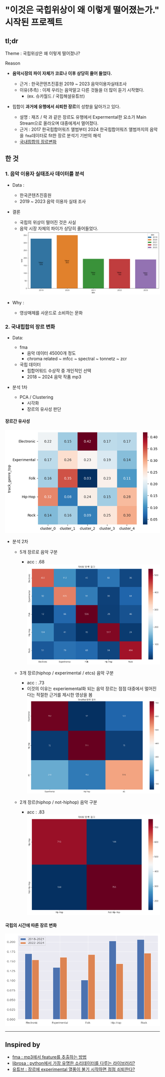 # "이것은 국힙위상이 왜 이렇게 떨어졌는가." 시작된 프로젝트

## tl;dr
Theme : 국힙위상은 왜 이렇게 떨어졌나?

Reason
- **음악시장의 파이 자체가 코로나 이후 상당히 줄어 들었다.**
    - 근거 : 한국콘텐츠진흥원 2019 ~ 2023 음악이용자실태조사
    - 이유(추측) : 이제 우리는 음악말고 다른 것들을 더 많이 듣기 시작했다. 
        - (ex. 슈카월드 / 국힙해설유튜브)
    
- 힙합이 **과거에 유행에서 쇠퇴한 장르**의 성향을 닮아가고 있다.
    - 설명 : 재즈 / 락 과 같은 장르도 유행에서 Expermental한 요소가 Main Stream으로 올라오며 대중에게서 멀어졌다.
    - 근거 : 2017 한국힙합어워즈 앨범부터 2024 한국힙합어워즈 앨범까지의 음악을 `fma`데이터로 fit한 장르 분석기 기반의 해석
    - [국내힙합의 장르변화](#국힙의-시간에-따른-장르-변화)
    


## 한 것

### 1. 음악 이용자 실태조사 데이터를 분석
- Data :
    - 한국콘텐츠진흥원
    - 2019 ~ 2023 음악 이용자 실태 조사

- 결론
    - 국힙의 위상이 떨어진 것은 사실
    - 음악 시장 자체의 파이가 상당히 줄어들었다.    
![image](./README_ASSETS/음악이용자.png)


- Why :
    - 영상매체를 사운드로 소비하는 문화

### 2. 국내힙합의 장르 변화
- Data:
    - fma
        - 음악 데이터 45000개 정도
        - chroma related ~ mfcc ~ spectral ~ tonnetz ~ zcr
    - 국힙 데이터
        - 힙합어워드 수상작 중 개인적인 선택
        - 2018 ~ 2024 음악 작품 mp3

- 분석 1차
    - PCA / Clustering
        - 시각화 
        - 장르의 유사성 판단

#### 장르간 유사성
![image](./README_ASSETS/음악유사도.png)

- 분석 2차
    - 5개 장르로 음악 구분 
        - acc : .68
        ![image](./README_ASSETS/분류_5.png)
    - 3개 장르(hiphop / experimental / etcs) 음악 구분
        - acc : .73
        - 이것의 이유는 experiemental화 되는 음악 장르는 점점 대중에서 멀어진다는 적절한 근거를 제시한 영상을 봄
        ![image](./README_ASSETS/분류_3.png)

    - 2개 장르(hiphop / not-hiphop) 음악 구분
        - acc : .83
        ![image](./README_ASSETS/분류_2.png)

#### 국힙의 시간에 따른 장르 변화
![image](./README_ASSETS/국힙변화트렌드.png)

---
## Inspired by
- [fma : mp3에서 feature를 추출하는 방법](https://github.com/mdeff/fma)
- [librosa : python에서 가장 유명한 소리데이터를 다루는 라이브러리?](https://github.com/librosa/librosa)
- [유튜브 : 장르에 experimental 열풍이 불기 시작하면 점점 쇠퇴한다?](https://www.youtube.com/watch?v=Ua6hkhTZb7E)

